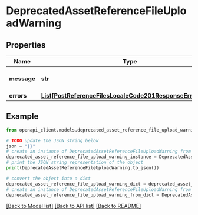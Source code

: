 # DeprecatedAssetReferenceFileUploadWarning


## Properties

Name | Type | Description | Notes
------------ | ------------- | ------------- | -------------
**message** | **str** | Message explaining the warning | [optional] 
**errors** | [**List[PostReferenceFilesLocaleCode201ResponseErrorsInner]**](PostReferenceFilesLocaleCode201ResponseErrorsInner.md) |  | [optional] 

## Example

```python
from openapi_client.models.deprecated_asset_reference_file_upload_warning import DeprecatedAssetReferenceFileUploadWarning

# TODO update the JSON string below
json = "{}"
# create an instance of DeprecatedAssetReferenceFileUploadWarning from a JSON string
deprecated_asset_reference_file_upload_warning_instance = DeprecatedAssetReferenceFileUploadWarning.from_json(json)
# print the JSON string representation of the object
print(DeprecatedAssetReferenceFileUploadWarning.to_json())

# convert the object into a dict
deprecated_asset_reference_file_upload_warning_dict = deprecated_asset_reference_file_upload_warning_instance.to_dict()
# create an instance of DeprecatedAssetReferenceFileUploadWarning from a dict
deprecated_asset_reference_file_upload_warning_from_dict = DeprecatedAssetReferenceFileUploadWarning.from_dict(deprecated_asset_reference_file_upload_warning_dict)
```
[[Back to Model list]](../README.md#documentation-for-models) [[Back to API list]](../README.md#documentation-for-api-endpoints) [[Back to README]](../README.md)


